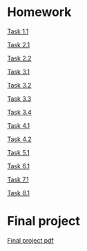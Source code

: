 # Homework
<a href='https://github.com/TarasSh15/DevOps_online_Ivano-Frankivsk_2022Q1Q2/blob/main/m1/task1.1/README.md'>Task 1.1</a><br>

<a href='https://github.com/TarasSh15/DevOps_online_Ivano-Frankivsk_2022Q1Q2/blob/main/m2/task2.1/README.md'>Task 2.1</a><br>

<a href='https://github.com/TarasSh15/DevOps_online_Ivano-Frankivsk_2022Q1Q2/blob/main/m2/task2.2/README.md'>Task 2.2</a><br>

<a href='https://github.com/TarasSh15/DevOps_online_Ivano-Frankivsk_2022Q1Q2/blob/main/m3/task3.1/README.md'> Task 3.1</a><br>

<a href='https://github.com/TarasSh15/DevOps_online_Ivano-Frankivsk_2022Q1Q2/blob/main/m3/task3.2/README.md'> Task 3.2 </a><br>

<a href='https://github.com/TarasSh15/DevOps_online_Ivano-Frankivsk_2022Q1Q2/blob/main/m3/task3.3/README.md'>Task 3.3</a><br>

<a href='https://github.com/TarasSh15/DevOps_online_Ivano-Frankivsk_2022Q1Q2/blob/main/m3/task3.4/README.md'>Task 3.4</a><br>

<a href='https://github.com/TarasSh15/DevOps_online_Ivano-Frankivsk_2022Q1Q2/blob/main/m4/task4.1/README.md'>Task 4.1</a><br>

<a href='https://github.com/TarasSh15/DevOps_online_Ivano-Frankivsk_2022Q1Q2/blob/main/m4/task4.2/README.md'>Task 4.2</a><br>

<a href='https://github.com/TarasSh15/DevOps_online_Ivano-Frankivsk_2022Q1Q2/blob/main/m5/task5.1/README.md'>Task 5.1</a><br>

<a href='https://github.com/TarasSh15/DevOps_online_Ivano-Frankivsk_2022Q1Q2/blob/main/m6/task6.1/README.md'> Task 6.1</a><br>

<a href='https://github.com/TarasSh15/DevOps_online_Ivano-Frankivsk_2022Q1Q2/blob/main/m7/task7.1/README.md'>Task 7.1</a><br>

<a href='https://github.com/TarasSh15/DevOps_online_Ivano-Frankivsk_2022Q1Q2/blob/main/m8/task8.1/README.md'>Task 8.1</a><br>


# Final project

<a href='https://github.com/TarasSh15/DevOps_online_Ivano-Frankivsk_2022Q1Q2/blob/main/m9/final_project.pdf'>Final project pdf</a>




